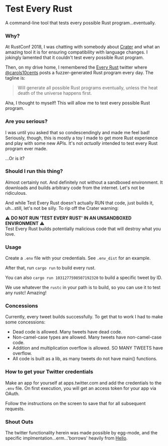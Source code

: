 # Test Every Rust

A command-line tool that tests every possible Rust program...eventually.

### Why?

At RustConf 2018, I was chatting with somebody about [Crater](https://github.com/rust-lang-nursery/crater)
and what an amazing tool it is for ensuring compatibility with language changes.
I jokingly lamented that it couldn't test every possible Rust program.

Then, on my drive home, I remembered the [Every Rust](https://twitter.com/everyrust) twitter
where [@carols10cents](https://github.com/carols10cents/) posts a fuzzer-generated Rust program every day. The tagline is:

> Will generate all possible Rust programs eventually, unless the heat death of the universe happens first.

Aha, I thought to myself! This will allow me to test every possible Rust program.

### Are you serious?

I was until you asked that so condescendingly and made me feel bad!
Seriously, though, this is mostly a toy I made to get more Rust experience and play with
some new APIs. It's not *actually* intended to test every Rust program ever made.

...Or is it?

### Should I run this thing?

Almost certainly not. And definitely not without a sandboxed environment. It downloads
and builds arbitrary code from the internet. Let's not be ridiculous.

And while Test Every Rust doesn't actually RUN that code, just builds it, uh...still,
let's not be silly. To rip off the Crater warning:

:warning: **DO NOT RUN 'TEST EVERY RUST' IN AN UNSANDBOXED ENVIRONMENT** :warning:  
Test Every Rust builds potentially malicious code that will destroy what you love.

### Usage

Create a `.env` file with your credentials. See `.env_dist` for an example.

After that, run `cargo run` to build every rust.

You can also `cargo run 1031277598507192320` to build a specific tweet by ID.

We use whatever the `rustc` in your path is to build, so you can use it to test any rustc! Amazing!

### Concessions

Currently, every tweet builds successfully. To get that to work I had to make some concessions:

* Dead code is allowed. Many tweets have dead code.
* Non-camel-case types are allowed. Many tweets have non-camel-case code.
* Addition and multiplication overflow is allowed. SO MANY TWEETS have overflow.
* All code is built as a lib, as many tweets do not have main() functions.

### How to get your Twitter credentials

Make an app for yourself at apps.twitter.com and add the credentials to the
`.env` file. On first execution, you will get an access token for your app via OAuth.

Follow the instructions on the screen to save that for all subsequent requests.

### Shout Outs

The twitter functionality herein was made possible by egg-mode, and the specific
implmentation...erm...'borrows' heavily from [Hello](https://github.com/hello-rust/hello).
